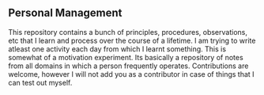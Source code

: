 ## Personal Management
This repository contains a bunch of principles, procedures, observations, etc that I learn and process over the course of a lifetime. I am trying to write atleast one activity each day from which I learnt something. This is somewhat of a motivation experiment. Its basically a repository of notes from all domains in which a person frequently operates. Contributions are welcome, however I will not add you as a contributor in case of things that I can test out myself.